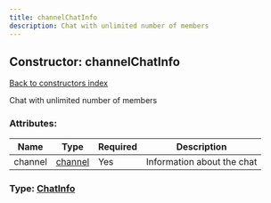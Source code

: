 ```yaml
---
title: channelChatInfo
description: Chat with unlimited number of members
---
```

## Constructor: channelChatInfo  
[Back to constructors index](index.md)



Chat with unlimited number of members

### Attributes:

| Name     |    Type       | Required | Description |
|----------|---------------|----------|-------------|
|channel|[channel](../types/channel.md) | Yes|Information about the chat|



### Type: [ChatInfo](../types/ChatInfo.md)


